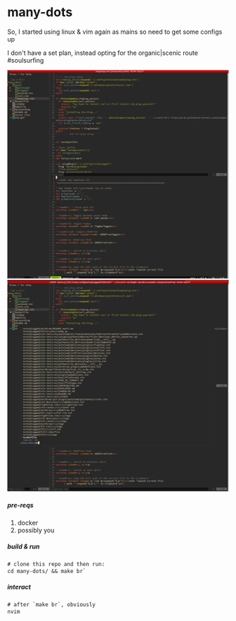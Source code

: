# many-dots

So, I started using linux & vim again as mains so need to get some configs up

I don't have a set plan, instead opting for the organic|scenic route #soulsurfing

![screenshot1](img/i1.png?raw=true "screenshot1")
![screenshot2](img/i2.png?raw=true "screenshot2")

##### pre-reqs

1. docker
2. possibly you


##### build & run

```
# clone this repo and then run:
cd many-dots/ && make br`
```

##### interact

```
# after `make br`, obviously
nvim
```
